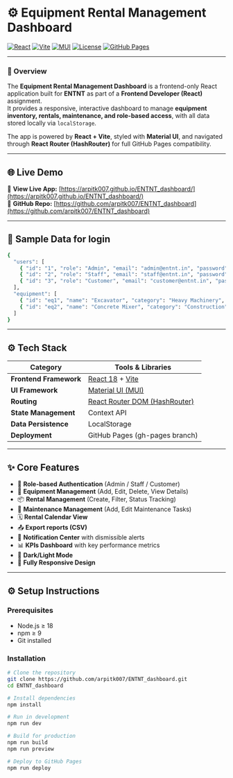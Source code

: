 # ⚙️ Equipment Rental Management Dashboard  

[![React](https://img.shields.io/badge/React-18-blue?logo=react)](https://react.dev/)
[![Vite](https://img.shields.io/badge/Vite-5.0-purple?logo=vite)](https://vitejs.dev/)
[![MUI](https://img.shields.io/badge/MUI-5.15-007FFF?logo=mui)](https://mui.com/)
[![License](https://img.shields.io/badge/License-MIT-yellow.svg)](#)
[![GitHub Pages](https://img.shields.io/badge/Deployed-GitHub%20Pages-181717?logo=github)](https://arpitk007.github.io/ENTNT_dashboard/)

---

### 🧩 Overview  

The **Equipment Rental Management Dashboard** is a frontend-only React application built for **ENTNT** as part of a **Frontend Developer (React)** assignment.  
It provides a responsive, interactive dashboard to manage **equipment inventory, rentals, maintenance, and role-based access**, with all data stored locally via `localStorage`.

The app is powered by **React + Vite**, styled with **Material UI**, and navigated through **React Router (HashRouter)** for full GitHub Pages compatibility.

---

## 🌐 Live Demo  

🎯 **View Live App:** [https://arpitk007.github.io/ENTNT_dashboard/](https://arpitk007.github.io/ENTNT_dashboard/)  
💾 **GitHub Repo:** [https://github.com/arpitk007/ENTNT_dashboard](https://github.com/arpitk007/ENTNT_dashboard)

---
## 🧰 Sample Data for login
```bash
{
  "users": [
    { "id": "1", "role": "Admin", "email": "admin@entnt.in", "password": "admin123" },
    { "id": "2", "role": "Staff", "email": "staff@entnt.in", "password": "staff123" },
    { "id": "3", "role": "Customer", "email": "customer@entnt.in", "password": "cust123" }
  ],
  "equipment": [
    { "id": "eq1", "name": "Excavator", "category": "Heavy Machinery", "condition": "Good", "status": "Available" },
    { "id": "eq2", "name": "Concrete Mixer", "category": "Construction", "condition": "Excellent", "status": "Rented" }
  ]
}
```

---
## ⚙️ Tech Stack  

| Category | Tools & Libraries |
|-----------|------------------|
| **Frontend Framework** | [React 18](https://react.dev/) + [Vite](https://vitejs.dev/) |
| **UI Framework** | [Material UI (MUI)](https://mui.com/) |
| **Routing** | [React Router DOM (HashRouter)](https://reactrouter.com/) |
| **State Management** | Context API |
| **Data Persistence** | LocalStorage |
| **Deployment** | GitHub Pages (gh-pages branch) |

---

## ✨ Core Features  

- 🔐 **Role-based Authentication** (Admin / Staff / Customer)
- 🧰 **Equipment Management** (Add, Edit, Delete, View Details)
- 📦 **Rental Management** (Create, Filter, Status Tracking)
- 🧾 **Maintenance Management** (Add, Edit Maintenance Tasks)
- 🗓️ **Rental Calendar View**
- 📤 **Export reports (CSV)**
- 🔔 **Notification Center** with dismissible alerts
- 📊 **KPIs Dashboard** with key performance metrics
- 🌙 **Dark/Light Mode**
- 📱 **Fully Responsive Design**

---

## ⚙️ Setup Instructions  

### Prerequisites  
- Node.js ≥ 18  
- npm ≥ 9  
- Git installed  

### Installation  

```bash
# Clone the repository
git clone https://github.com/arpitk007/ENTNT_dashboard.git
cd ENTNT_dashboard

# Install dependencies
npm install

# Run in development
npm run dev

# Build for production
npm run build
npm run preview

# Deploy to GitHub Pages
npm run deploy

